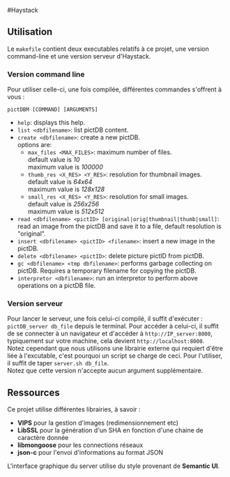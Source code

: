 #Haystack

## Utilisation

Le `makefile` contient deux executables relatifs à ce projet, une version command-line et une version serveur d'Haystack.

### Version command line
Pour utiliser celle-ci, une fois compilée, différentes commandes s'offrent à vous :

`pictDBM [COMMAND] [ARGUMENTS]`<br>
- `help`: displays this help.<br>
- `list <dbfilename>`: list pictDB content.<br>
- `create <dbfilename>`: create a new pictDB.<br>
    options are:<br>
  - `max_files <MAX_FILES>`: maximum number of files.<br>
                                  default value is *10*<br>
                                  maximum value is *100000*<br>
  - `thumb_res <X_RES> <Y_RES>`: resolution for thumbnail images.<br>
                                  default value is *64x64*<br>
                                  maximum value is *128x128*<br>
  - `small_res <X_RES> <Y_RES>`: resolution for small images.<br>
                                  default value is *256x256*<br>
                                  maximum value is *512x512*<br>
- `read <dbfilename> <pictID> [original|orig|thumbnail|thumb|small]`: read an image from the pictDB and save it to a file, default resolution is "original".<br>
- `insert <dbfilename> <pictID> <filename>`: insert a new image in the pictDB.<br>
- `delete <dbfilename> <pictID>`: delete picture pictID from pictDB.<br>
- `gc <dbfilename> <tmp dbfilename>`: performs garbage collecting on pictDB. Requires a temporary filename for copying the pictDB.<br>
- `interpretor <dbfilename>`: run an interpretor to perform above operations on a pictDB file.<br>

### Version serveur
Pour lancer le serveur, une fois celui-ci compilé, il suffit d'exécuter :
`pictDB_server db_file` depuis le terminal. Pour accéder à celui-ci, il suffit de se connecter à un navigateur et d'accéder à `http://IP_server:8000`, typiquement sur votre machine, cela devient `http://localhost:8000`.<br>
Notez cependant que nous utilisons une librairie externe qui requiert d'être liée à l'excutable, c'est pourquoi un script se charge de ceci. Pour l'utiliser, il suffit de taper `server.sh db_file`.<br>
Notez que cette version n'accepte aucun argument supplémentaire.

## Ressources

Ce projet utilise différentes librairies, à savoir :

- **VIPS** pour la gestion d'images (redimensionnement etc)
- **LibSSL** pour la génération d'un SHA en fonction d'une chaine de caractère donnée
- **libmongoose** pour les connections réseaux
- **json-c** pour l'envoi d'informations au format JSON

L'interface graphique du server utilise du style provenant de **Semantic UI**.